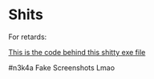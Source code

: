 # Shits


For retards:


[This is the code behind this shitty exe file](https://github.com/KINGMAN1996/COLNER-V7)







#n3k4a Fake Screenshots Lmao 
